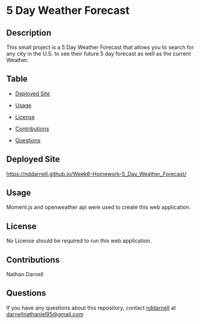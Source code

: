 # 5 Day Weather Forecast


## Description

This small project is a 5 Day Weather Forecast that allows you to search for any city in the U.S. to see their future 5 day forecast as well as the current Weather.

## Table

* [Deployed Site](#deployed)

* [Usage](#usage)

* [License](#license)

* [Contributions](#contributions)

* [Questions](#questions)

## Deployed Site

https://nddarnell.github.io/Week6-Homework-5_Day_Weather_Forecast/

## Usage

Moment.js and openweather api were used to create this web application.

## License

No License should be required to run this web application.

## Contributions

Nathan Darnell

## Questions

If you have any questions about this repository, contact [nddarnell](https://github.com/nddarnell) at darnellnathaniel95@gmail.com
